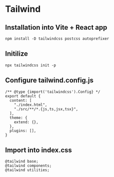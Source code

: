 # Tailwind

## Installation into Vite + React app

```
npm install -D tailwindcss postcss autoprefixer
```

## Initilize

```
npx tailwindcss init -p
```

## Configure tailwind.config.js

```
/** @type {import('tailwindcss').Config} */
export default {
  content: [
    "./index.html",
    "./src/**/*.{js,ts,jsx,tsx}",
  ],
  theme: {
    extend: {},
  },
  plugins: [],
}
```

## Import into index.css

```
@tailwind base;
@tailwind components;
@tailwind utilities;

```
